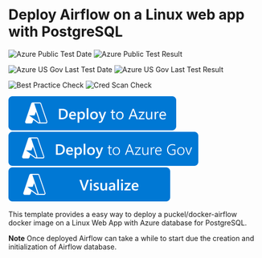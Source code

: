 # Deploy Airflow on a Linux web app with PostgreSQL

![Azure Public Test Date](https://azurequickstartsservice.blob.core.windows.net/badges/101-webapp-linux-airflow-postgresql/PublicLastTestDate.svg)
![Azure Public Test Result](https://azurequickstartsservice.blob.core.windows.net/badges/101-webapp-linux-airflow-postgresql/PublicDeployment.svg)

![Azure US Gov Last Test Date](https://azurequickstartsservice.blob.core.windows.net/badges/101-webapp-linux-airflow-postgresql/FairfaxLastTestDate.svg)
![Azure US Gov Last Test Result](https://azurequickstartsservice.blob.core.windows.net/badges/101-webapp-linux-airflow-postgresql/FairfaxDeployment.svg)

![Best Practice Check](https://azurequickstartsservice.blob.core.windows.net/badges/101-webapp-linux-airflow-postgresql/BestPracticeResult.svg)
![Cred Scan Check](https://azurequickstartsservice.blob.core.windows.net/badges/101-webapp-linux-airflow-postgresql/CredScanResult.svg)

[![Deploy To Azure](https://raw.githubusercontent.com/Azure/azure-quickstart-templates/master/1-CONTRIBUTION-GUIDE/images/deploytoazure.svg?sanitize=true)](https://portal.azure.com/#create/Microsoft.Template/uri/https%3A%2F%2Fraw.githubusercontent.com%2FAzure%2Fazure-quickstart-templates%2Fmaster%2F101-webapp-linux-airflow-postgresql%2Fazuredeploy.json)
[![Deploy To Azure US Gov](https://raw.githubusercontent.com/Azure/azure-quickstart-templates/master/1-CONTRIBUTION-GUIDE/images/deploytoazuregov.svg?sanitize=true)](https://portal.azure.us/#create/Microsoft.Template/uri/https%3A%2F%2Fraw.githubusercontent.com%2FAzure%2Fazure-quickstart-templates%2Fmaster%2F101-webapp-linux-airflow-postgresql%2Fazuredeploy.json)
[![Visualize](https://raw.githubusercontent.com/Azure/azure-quickstart-templates/master/1-CONTRIBUTION-GUIDE/images/visualizebutton.svg?sanitize=true)](http://armviz.io/#/?load=https%3A%2F%2Fraw.githubusercontent.com%2FAzure%2Fazure-quickstart-templates%2Fmaster%2F101-webapp-linux-airflow-postgresql%2Fazuredeploy.json)    

This template provides a easy way to deploy a puckel/docker-airflow docker image on a Linux Web App with Azure database for PostgreSQL.

**Note** Once deployed Airflow can take a while to start due the creation and initialization of Airflow database.